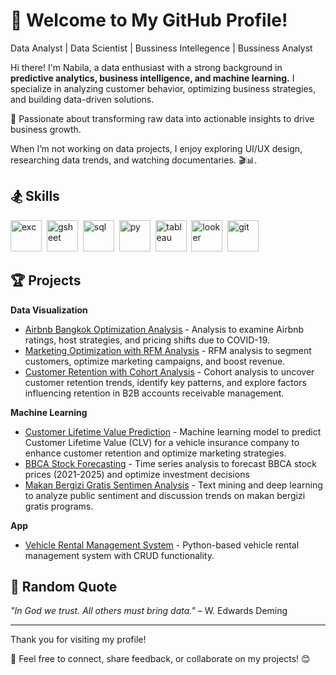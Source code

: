# 👋 Welcome to My GitHub Profile!

Data Analyst | Data Scientist | Bussiness Intellegence | Bussiness Analyst

Hi there! I'm Nabila, a data enthusiast with a strong background in **predictive analytics, business intelligence, and machine learning.** I specialize in analyzing customer behavior, optimizing business strategies, and building data-driven solutions.

🚀 Passionate about transforming raw data into actionable insights to drive business growth.

When I’m not working on data projects, I enjoy exploring UI/UX design, researching data trends, and watching documentaries. 🎬📊.

## 🏂 Skills
<img src="https://www.svgrepo.com/show/373590/excel2.svg" alt="exc" width="50"/>&nbsp;
<img src="https://trifacta-cms-assets.s3.us-west-2.amazonaws.com/3rd-party/logos/GoogleSheets_ConnectorLogo.png" alt="gsheet" width="50"/>&nbsp;
<img src="https://www.svgrepo.com/show/221326/mysql.svg" alt="sql" width="50"/>&nbsp;
<img src="https://www.svgrepo.com/show/374016/python.svg" alt="py" width="50"/>&nbsp;
<img src="https://www.svgrepo.com/show/354428/tableau-icon.svg" alt="tableau" width="50"/>&nbsp;
<img src="https://www.svgrepo.com/show/354011/looker.svg" alt="looker" width="50"/>&nbsp;
<img src="https://www.svgrepo.com/show/512317/github-142.svg" alt="git" width="50"/>&nbsp;

## 🏆 Projects
**Data Visualization**
- [Airbnb Bangkok Optimization Analysis](https://github.com/nabilalailinajma/Airbnb-Bangkok-COVID-Impact_Analysis) - Analysis to examine Airbnb ratings, host strategies, and pricing shifts due to COVID-19.
- [Marketing Optimization with RFM Analysis](https://github.com/nabilalailinajma/Marketing-Optimization-RFM_Analysis) - RFM analysis to segment customers, optimize marketing campaigns, and boost revenue.
- [Customer Retention with Cohort Analysis](https://github.com/nabilalailinajma/Customer-Retention-Cohort_Analysis) - Cohort analysis to uncover customer retention trends, identify key patterns, and explore factors influencing retention in B2B accounts receivable management.

**Machine Learning**
- [Customer Lifetime Value Prediction](https://github.com/nabilalailinajma/CLV_Prediction) - Machine learning model to predict Customer Lifetime Value (CLV) for a vehicle insurance company to enhance customer retention and optimize marketing strategies.
- [BBCA Stock Forecasting](https://github.com/nabilalailinajma/BBCA-Stock_Forecasting) - Time series analysis to forecast BBCA stock prices (2021-2025) and optimize investment decisions
- [Makan Bergizi Gratis Sentimen Analysis](https://github.com/nabilalailinajma/Sentiment-Analysis-Makan-Bergizi-Gratis_TextMining) - Text mining and deep learning to analyze public sentiment and discussion trends on makan bergizi gratis programs.

**App**
- [Vehicle Rental Management System](https://github.com/nabilalailinajma/Vehicle-Rental-App) - Python-based vehicle rental management system with CRUD functionality.



## 📖 Random Quote

_"In God we trust. All others must bring data."_ – W. Edwards Deming

---
Thank you for visiting my profile!

📩 Feel free to connect, share feedback, or collaborate on my projects! 😊
